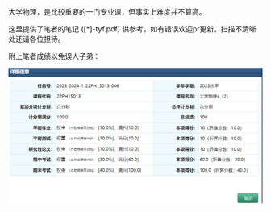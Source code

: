 大学物理，是比较重要的一门专业课，但事实上难度并不算高。

这里提供了笔者的笔记 ([*]-tyf.pdf) 供参考，如有错误欢迎pr更新。扫描不清晰处还请各位担待。

附上笔者成绩以免误人子弟：

![alt text](image-1.png)